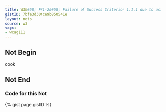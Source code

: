 ```yaml
---
title: W3&#58; F71-2&#58; Failure of Success Criterion 1.1.1 due to using text look-alikes to represent text without providing a text alternative
gistID: 7bfe3d304ce9b850541e
layout: nots
source: w3
tags:
- wcag111
---
```


<h2 aria-describedby="{{ page.gistID }}">Not Begin</h2>
<div class="rendered-not">
&#x03F2;&#x043E;&#x03BF;&#x006B;
</div> <!-- rendered-not -->

<h2 aria-describedby="{{ page.gistID }}">Not End</h2>

<h3 aria-describedby="{{ page.gistID }}">Code for this Not</h3>
{% gist page.gistID %}